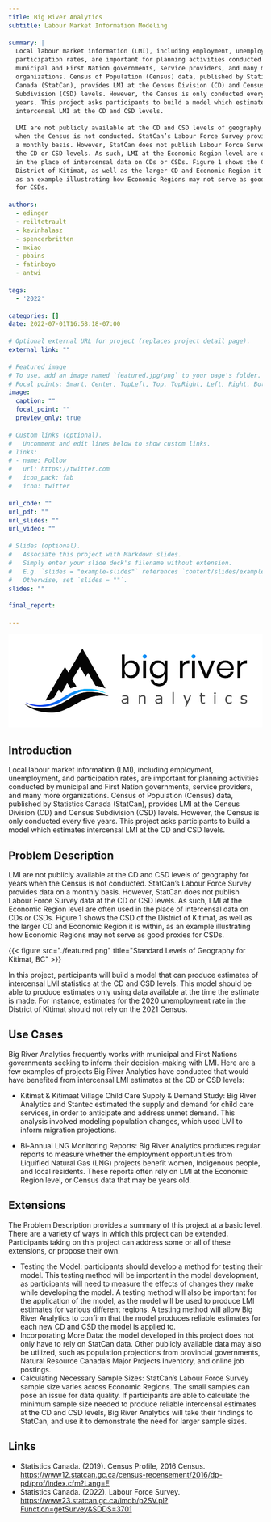 ```yaml
---
title: Big River Analytics
subtitle: Labour Market Information Modeling

summary: |
  Local labour market information (LMI), including employment, unemployment, and
  participation rates, are important for planning activities conducted by
  municipal and First Nation governments, service providers, and many more
  organizations. Census of Population (Census) data, published by Statistics
  Canada (StatCan), provides LMI at the Census Division (CD) and Census
  Subdivision (CSD) levels. However, the Census is only conducted every five
  years. This project asks participants to build a model which estimates
  intercensal LMI at the CD and CSD levels.

  LMI are not publicly available at the CD and CSD levels of geography for years
  when the Census is not conducted. StatCan’s Labour Force Survey provides data on
  a monthly basis. However, StatCan does not publish Labour Force Survey data at
  the CD or CSD levels. As such, LMI at the Economic Region level are often used
  in the place of intercensal data on CDs or CSDs. Figure 1 shows the CSD of the
  District of Kitimat, as well as the larger CD and Economic Region it is within,
  as an example illustrating how Economic Regions may not serve as good proxies
  for CSDs.

authors:
  - edinger
  - reiltetrault
  - kevinhalasz
  - spencerbritten
  - mxiao
  - pbains
  - fatinboyo
  - antwi

tags:
  - '2022'

categories: []
date: 2022-07-01T16:58:18-07:00

# Optional external URL for project (replaces project detail page).
external_link: ""

# Featured image
# To use, add an image named `featured.jpg/png` to your page's folder.
# Focal points: Smart, Center, TopLeft, Top, TopRight, Left, Right, BottomLeft, Bottom, BottomRight.
image:
  caption: ""
  focal_point: ""
  preview_only: true

# Custom links (optional).
#   Uncomment and edit lines below to show custom links.
# links:
# - name: Follow
#   url: https://twitter.com
#   icon_pack: fab
#   icon: twitter

url_code: ""
url_pdf: ""
url_slides: ""
url_video: ""

# Slides (optional).
#   Associate this project with Markdown slides.
#   Simply enter your slide deck's filename without extension.
#   E.g. `slides = "example-slides"` references `content/slides/example-slides.md`.
#   Otherwise, set `slides = ""`.
slides: ""

final_report:

---
```

![](BigRiverLogo.png)

## Introduction
Local labour market information (LMI), including employment, unemployment, and
participation rates, are important for planning activities conducted by
municipal and First Nation governments, service providers, and many more
organizations. Census of Population (Census) data, published by Statistics
Canada (StatCan), provides LMI at the Census Division (CD) and Census
Subdivision (CSD) levels. However, the Census is only conducted every five
years. This project asks participants to build a model which estimates
intercensal LMI at the CD and CSD levels.


## Problem Description
LMI are not publicly available at the CD and CSD levels of geography for years
when the Census is not conducted. StatCan’s Labour Force Survey provides data on
a monthly basis. However, StatCan does not publish Labour Force Survey data at
the CD or CSD levels. As such, LMI at the Economic Region level are often used
in the place of intercensal data on CDs or CSDs. Figure 1 shows the CSD of the
District of Kitimat, as well as the larger CD and Economic Region it is within,
as an example illustrating how Economic Regions may not serve as good proxies
for CSDs.

{{< figure src="./featured.png" title="Standard Levels of Geography for Kitimat, BC" >}}

In this project, participants will build a model that can produce estimates of
intercensal LMI statistics at the CD and CSD levels. This model should be able
to produce estimates only using data available at the time the estimate is made.
For instance, estimates for the 2020 unemployment rate in the District of
Kitimat should not rely on the 2021 Census.

## Use Cases
Big River Analytics frequently works with municipal and First Nations
governments seeking to inform their decision-making with LMI. Here are a few
examples of projects Big River Analytics have conducted that would have
benefited from intercensal LMI estimates at the CD or CSD levels:

  * Kitimat & Kitimaat Village Child Care Supply & Demand Study: Big River
    Analytics and Stantec estimated the supply and demand for child care
    services, in order to anticipate and address unmet demand. This analysis
    involved modeling population changes, which used LMI to inform migration
    projections.

  * Bi-Annual LNG Monitoring Reports: Big River Analytics produces regular
    reports to measure whether the employment opportunities from Liquified
    Natural Gas (LNG) projects benefit women, Indigenous people, and local
    residents. These reports often rely on LMI at the Economic Region level, or
    Census data that may be years old.

## Extensions
The Problem Description provides a summary of this project at a basic level.
There are a variety of ways in which this project can be extended. Participants
taking on this project can address some or all of these extensions, or propose
their own.

  * Testing the Model: participants should develop a method for testing their
    model. This testing method will be important in the model development, as
    participants will need to measure the effects of changes they make while
    developing the model. A testing method will also be important for the
    application of the model, as the model will be used to produce LMI estimates
    for various different regions. A testing method will allow Big River
    Analytics to confirm that the model produces reliable estimates for each
    new CD and CSD the model is applied to.
  * Incorporating More Data: the model developed in this project does not only
    have to rely on StatCan data. Other publicly available data may also be
    utilized, such as population projections from provincial governments,
    Natural Resource Canada’s Major Projects Inventory, and online job postings.
  * Calculating Necessary Sample Sizes: StatCan’s Labour Force Survey sample
    size varies across Economic Regions. The small samples can pose an issue for
    data quality. If participants are able to calculate the minimum sample size
    needed to produce reliable intercensal estimates at the CD and CSD levels,
    Big River Analytics will take their findings to StatCan, and use it to
    demonstrate the need for larger sample sizes.

## Links

  * Statistics Canada. (2019). Census Profile, 2016 Census.
https://www12.statcan.gc.ca/census-recensement/2016/dp-pd/prof/index.cfm?Lang=E
  * Statistics Canada. (2022). Labour Force Survey.
https://www23.statcan.gc.ca/imdb/p2SV.pl?Function=getSurvey&SDDS=3701
